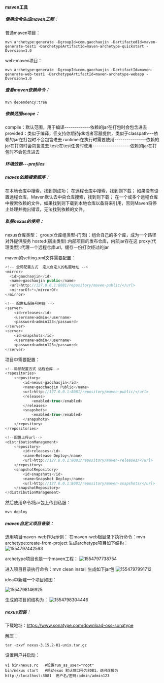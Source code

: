 #### maven工具

##### 使用命令生成maven工程：

普通maven项目：

```shell
mvn archetype:generate -DgroupId=com.gaochaojin -DartifactedId=maven-generate-test1 -DarchetypeArtifactId=maven-archetype-quickstart -Dversion=1.0
```

web-maven项目：

```shell
mvn archetype:generate -DgroupId=com.gaochaojin -DartifactId=maven-generate-web-test1 -DarchetypeArtifactId=maven-archetype-webapp -Dversion=1.0
```

##### 查看maven依赖命令：

```shell
mvn dependency:tree
```

##### 依赖范围scope：

compile：默认范围，用于编译-------------依赖的jar在打包时会包含进去
provided：类似于编译，但支持你期待jdk或者容器提供，类似于classpath---依赖的jar在打包时不会包含进去
runtime:在执行时需要使用----------------依赖的jar在打包时会包含进去
test:在test任务时使用-------------------依赖的jar在打包时不会包含进去

##### 环境依赖---profiles

##### maven依赖搜索顺序：

在本地仓库中搜索，找到则成功；
在远程仓库中搜索，找到则下载；
如果没有设置远程仓库，Maven默认去中央仓库搜索，找到则下载；
在一个或多个远程仓库中搜索依赖的文件，如果找到则下载到本地仓库以备将来引用，否则Maven将停止处理并抛出错误，无法找到依赖的文件。

##### 私服nexus的使用：

nexus仓库类型：
group(仓库组类型-门面)：组合自己的多个库，成为一个路径对外提供服务
hosted(宿主类型):内部项目的发布仓库，内部jar存在这
proxy(代理类型):代理一个远程仓库url，缓存一份打次经过的jar

maven的setting.xml文件需要配置：

```java
<!-- 全局配置方式  定义自定义的私服地址 -->
<mirror>
  <id>gaochaojin</id>
  <name>gaochaojin public</name>
  <url>http://127.0.0.1:8081/repository/maven-public/</url>
  <mirrorOf>*</mirrorOf>        
</mirror>
```

```java
<!-- 配置私服账号密码 -->
<server>
    <id>releases</id>
    <username>admin</username>
    <password>admin123</password>
</server>
<server>
    <id>snapshots</id>
    <username>admin</username>
    <password>admin123</password>
</server>
```

项目中需要配置：

```java
<!--局部配置方式 远程仓库-->
<repositories>
    <repository>
        <id>nexus-gaochaojin</id>
        <name>gaochaojin Public</name>
        <url>http://127.0.0.1:8081/repository/maven-public/</url>
        <releases>
            <enabled>true</enabled>
        </releases>
        <snapshots>
            <enabled>true</enabled>
        </snapshots>
    </repository>
</repositories>
```

```java
<!--配置上传url-->
<distributionManagement>
    <repository>
        <id>releases</id>
        <name>Release Deploy</name>
        <url>http://127.0.0.1:8081/repository/maven-releases/</url>
    </repository>
    <snapshotRepository>
        <id>snapshots</id>
        <name>Snapshot Deploy</name>
        <url>http://127.0.0.1:8081/repository/maven-snapshots/</url>
    </snapshotRepository>
</distributionManagement>
```

然后使用命令将jar包上传到私服：

```shell
mvn deploy
```

##### maven自定义项目骨架：

选用项目maven-web作为示例：
在maven-web根目录下执行命令：mvn archetype:create-from-project 生成archetype项目如下结构：
![1554797442563](C:\Users\gaochaojin\AppData\Roaming\Typora\typora-user-images\1554797442563.png)

archetype项目也是一个maven工程：
![1554797738754](C:\Users\gaochaojin\AppData\Roaming\Typora\typora-user-images\1554797738754.png)

进入项目目录执行命令：mvn clean install 生成如下jar包
![1554797991712](C:\Users\gaochaojin\AppData\Roaming\Typora\typora-user-images\1554797991712.png)

idea中新建一个项目如图：

![1554798146925](C:\Users\gaochaojin\AppData\Roaming\Typora\typora-user-images\1554798146925.png)

生成的项目的结构为：
![1554798304446](C:\Users\gaochaojin\AppData\Roaming\Typora\typora-user-images\1554798304446.png)



##### nexus安装：

下载地址：<https://www.sonatype.com/download-oss-sonatype>

解压：

```shell
tar -zxvf nexus-3.15.2-01-unix.tar.gz
```

设置用户并启动：

```shell
vi bin/nexus.rc   #设置run_as_user="root"
bin/nexus start   #启动exus 默认端口号为8081，访问连接为http://localhost:8081  用户名/密码:admin/admin123
```

